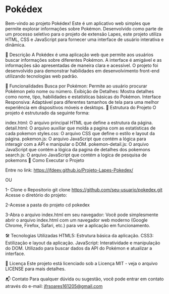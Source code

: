
# Pokédex
Bem-vindo ao projeto Pokédex! Este é um aplicativo web simples que permite explorar informações sobre Pokémon. Desenvolvido como parte de um processo seletivo para o projeto de extensão Lapes, este projeto utiliza HTML, CSS e JavaScript para fornecer uma interface de usuário interativa e dinâmica.

📜 Descrição
A Pokédex é uma aplicação web que permite aos usuários buscar informações sobre diferentes Pokémon. A interface é amigável e as informações são apresentadas de maneira clara e acessível. O projeto foi desenvolvido para demonstrar habilidades em desenvolvimento front-end utilizando tecnologias web padrão.

🌟 Funcionalidades
Busca por Pokémon: Permite ao usuário procurar Pokémon pelo nome ou número.
Exibição de Detalhes: Mostra detalhes como nome, tipo, habilidades e estatísticas básicas do Pokémon.
Interface Responsiva: Adaptável para diferentes tamanhos de tela para uma melhor experiência em dispositivos móveis e desktops.
📂 Estrutura do Projeto
O projeto é estruturado da seguinte forma:

index.html: O arquivo principal HTML que define a estrutura da página.
detail.html: O arquivo auxiliar que molda a pagina com as estatisticas de cada pokemon
styles.css: O arquivo CSS que define o estilo e layout da página.
pokemon.js: O arquivo JavaScript que contém a lógica para interagir com a API e manipular o DOM.
pokemon-detail.js: O arquivo JavaScript que contém a lógica da pagina de detalhes dos pokemons
search.js: O arquivo JavaScript que contém a logica de pesquisa de pokemons
🚀 Como Executar o Projeto

Entre no link: https://jfdeev.github.io/Projeto-Lapes-Pokedex/

OU

1- Clone o Repositorio
git clone https://github.com/seu-usuario/pokedex.git
Acesse o diretório do projeto:

2-Acesse a pasta do projeto
cd pokedex

3-Abra o arquivo index.html em seu navegador:
Você pode simplesmente abrir o arquivo index.html com um navegador web moderno (Google Chrome, Firefox, Safari, etc.) para ver a aplicação em funcionamento.

🛠 Tecnologias Utilizadas
HTML5: Estrutura básica da aplicação.
CSS3: Estilização e layout da aplicação.
JavaScript: Interatividade e manipulação do DOM. Utilizado para buscar dados da API do Pokémon e atualizar a interface.


📄 Licença
Este projeto está licenciado sob a Licença MIT - veja o arquivo LICENSE para mais detalhes.

📬 Contato
Para qualquer dúvida ou sugestão, você pode entrar em contato através do e-mail: jfrsoares161205@gmail.com

